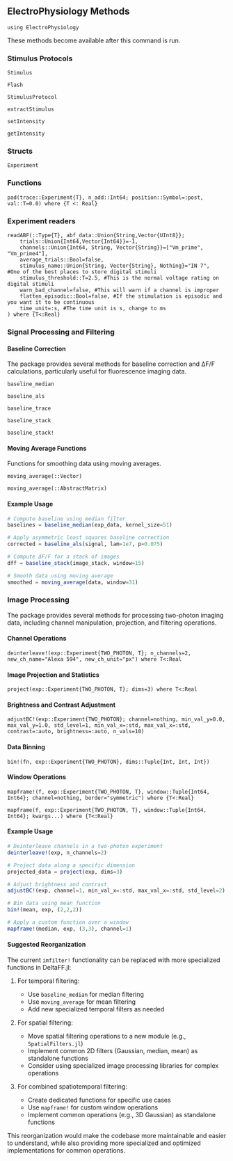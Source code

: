 ## ElectroPhysiology Methods


```
using ElectroPhysiology
```
These methods become available after this command is run.

### Stimulus Protocols

```@docs 
Stimulus
```

```@docs
Flash
```

```@docs
StimulusProtocol
```

```@docs
extractStimulus
```

```@docs
setIntensity
```

```@docs
getIntensity
```

### Structs
```@docs
Experiment
```

### Functions
```@docs
pad(trace::Experiment{T}, n_add::Int64; position::Symbol=:post, val::T=0.0) where {T <: Real}
```

### Experiment readers

```@docs
readABF(::Type{T}, abf_data::Union{String,Vector{UInt8}};
    trials::Union{Int64,Vector{Int64}}=-1,
    channels::Union{Int64, String, Vector{String}}=["Vm_prime", "Vm_prime4"],
    average_trials::Bool=false,
    stimulus_name::Union{String, Vector{String}, Nothing}="IN 7",  #One of the best places to store digital stimuli
    stimulus_threshold::T=2.5, #This is the normal voltage rating on digital stimuli
    warn_bad_channel=false, #This will warn if a channel is improper
    flatten_episodic::Bool=false, #If the stimulation is episodic and you want it to be continuous
    time_unit=:s, #The time unit is s, change to ms
) where {T<:Real}
```

### Signal Processing and Filtering

#### Baseline Correction
The package provides several methods for baseline correction and ΔF/F calculations, particularly useful for fluorescence imaging data.

```@docs
baseline_median
```

```@docs
baseline_als
```

```@docs
baseline_trace
```

```@docs
baseline_stack
```

```@docs
baseline_stack!
```

#### Moving Average Functions
Functions for smoothing data using moving averages.

```@docs
moving_average(::Vector)
```

```@docs
moving_average(::AbstractMatrix)
```

#### Example Usage

```julia
# Compute baseline using median filter
baselines = baseline_median(exp_data, kernel_size=51)

# Apply asymmetric least squares baseline correction
corrected = baseline_als(signal, lam=1e7, p=0.075)

# Compute ΔF/F for a stack of images
dff = baseline_stack(image_stack, window=15)

# Smooth data using moving average
smoothed = moving_average(data, window=31)
```

### Image Processing

The package provides several methods for processing two-photon imaging data, including channel manipulation, projection, and filtering operations.

#### Channel Operations
```@docs
deinterleave!(exp::Experiment{TWO_PHOTON, T}; n_channels=2, new_ch_name="Alexa 594", new_ch_unit="px") where T<:Real
```

#### Image Projection and Statistics
```@docs
project(exp::Experiment{TWO_PHOTON, T}; dims=3) where T<:Real
```

#### Brightness and Contrast Adjustment
```@docs
adjustBC!(exp::Experiment{TWO_PHOTON}; channel=nothing, min_val_y=0.0, max_val_y=1.0, std_level=1, min_val_x=:std, max_val_x=:std, contrast=:auto, brightness=:auto, n_vals=10)
```

#### Data Binning
```@docs
bin!(fn, exp::Experiment{TWO_PHOTON}, dims::Tuple{Int, Int, Int})
```

#### Window Operations
```@docs
mapframe!(f, exp::Experiment{TWO_PHOTON, T}, window::Tuple{Int64, Int64}; channel=nothing, border="symmetric") where {T<:Real}
```

```@docs
mapframe(f, exp::Experiment{TWO_PHOTON, T}, window::Tuple{Int64, Int64}; kwargs...) where {T<:Real}
```

#### Example Usage

```julia
# Deinterleave channels in a two-photon experiment
deinterleave!(exp, n_channels=2)

# Project data along a specific dimension
projected_data = project(exp, dims=3)

# Adjust brightness and contrast
adjustBC!(exp, channel=1, min_val_x=:std, max_val_x=:std, std_level=2)

# Bin data using mean function
bin!(mean, exp, (2,2,2))

# Apply a custom function over a window
mapframe!(median, exp, (3,3), channel=1)
```

#### Suggested Reorganization

The current `imfilter!` functionality can be replaced with more specialized functions in DeltaFF.jl:

1. For temporal filtering:
   - Use `baseline_median` for median filtering
   - Use `moving_average` for mean filtering
   - Add new specialized temporal filters as needed

2. For spatial filtering:
   - Move spatial filtering operations to a new module (e.g., `SpatialFilters.jl`)
   - Implement common 2D filters (Gaussian, median, mean) as standalone functions
   - Consider using specialized image processing libraries for complex operations

3. For combined spatiotemporal filtering:
   - Create dedicated functions for specific use cases
   - Use `mapframe!` for custom window operations
   - Implement common operations (e.g., 3D Gaussian) as standalone functions

This reorganization would make the codebase more maintainable and easier to understand, while also providing more specialized and optimized implementations for common operations.

